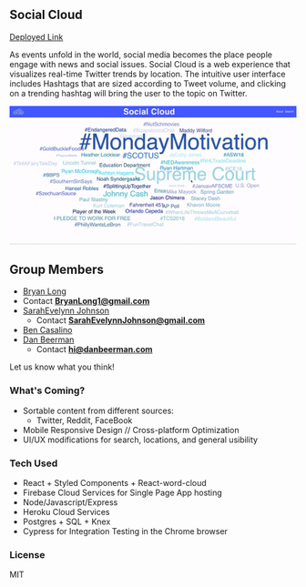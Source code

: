 ## Social Cloud
[Deployed Link](https://social-cloud-trends.firebaseapp.com)

As events unfold in the world, social media becomes the place people engage with news and social issues. Social Cloud is a web experience that visualizes  real-time Twitter trends by location. The intuitive user interface includes Hashtags that are sized according to Tweet volume, and clicking on a trending hashtag will bring the user to the topic on Twitter.  

![Social Cloud Demo](https://github.com/BryanLong14/Social-Cloud-Frontend/blob/master/SocialCloudScreencast.gif)

## Group Members
- [Bryan Long](https://github.com/BryanLong14)
 - Contact **BryanLong1@gmail.com**
- [SarahEvelynn Johnson](https://github.com/sarahevelynn)
    - Contact **SarahEvelynnJohnson@gmail.com**
- [Ben Casalino](https://github.com/bencasalino)
- [Dan Beerman](https://github.com/lebeerman) 
    - Contact **hi@danbeerman.com**

Let us know what you think!

### What's Coming?
- Sortable content from different sources:
  - Twitter, Reddit, FaceBook
- Mobile Responsive Design // Cross-platform Optimization
- UI/UX modifications for search, locations, and general usibility



### Tech Used
* React + Styled Components + React-word-cloud
* Firebase Cloud Services for Single Page App hosting
* Node/Javascript/Express
* Heroku Cloud Services
* Postgres + SQL + Knex
* Cypress for Integration Testing in the Chrome browser


### License
MIT
